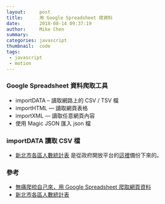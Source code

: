 ```yaml
---
layout:     post
title:      用 Google Spreadsheet 爬資料
date:       2018-08-14 09:37:19
author:     Mike Chen
summary:    
categories: javascript
thumbnail:  code
tags:
 - javascript
 - motion
---
```



### Google Spreadsheet 資料爬取工具

* importDATA – 讀取網路上的 CSV / TSV 檔
* importHTML — 讀取網頁表格
* importXML — 讀取任意網頁內容
* 使用 Magic JSON 匯入 json 檔


### importDATA 讀取 CSV 檔

* [新北市各區人數統計表](http://mike2014mike.github.io/sample/2018-08-14/new-taipei-people.csv) 是從政府開放平台的[這裡](https://data.gov.tw/dataset/26555)備份下來的。



### 參考
* [無痛爬梳自己來，用 Google Spreadsheet 爬取網頁資料](http://blog.infographics.tw/2016/11/google-spreadsheet-data-scraping/)
* [新北市各區人數統計表](https://data.gov.tw/dataset/26555)